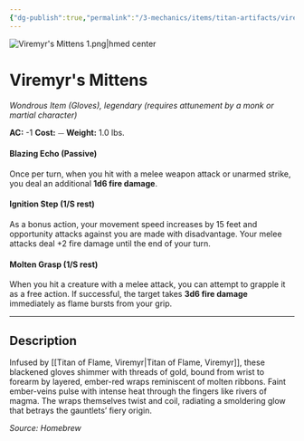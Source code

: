 ```yaml
---
{"dg-publish":true,"permalink":"/3-mechanics/items/titan-artifacts/viremyr-s-mittens/","tags":["item"]}
---
```


![Viremyr's Mittens 1.png|hmed center](/img/user/z_Assets/Viremyr's%20Mittens%201.png)
# Viremyr's Mittens
*Wondrous Item (Gloves), legendary (requires attunement by a monk or martial character)*

**AC:** -1
**Cost:** ⏤
**Weight:** 1.0 lbs.

#### Blazing Echo (Passive)
Once per turn, when you hit with a melee weapon attack or unarmed strike, you deal an additional **1d6 fire damage**.

#### Ignition Step (1/S rest)
As a bonus action, your movement speed increases by 15 feet and opportunity attacks against you are made with disadvantage. Your melee attacks deal +2 fire damage until the end of your turn.

#### Molten Grasp (1/S rest)
When you hit a creature with a melee attack, you can attempt to grapple it as a free action. If successful, the target takes **3d6 fire damage** immediately as flame bursts from your grip.

---

## Description
Infused by [[Titan of Flame, Viremyr\|Titan of Flame, Viremyr]], these blackened gloves shimmer with threads of gold, bound from wrist to forearm by layered, ember-red wraps reminiscent of molten ribbons. Faint ember-veins pulse with intense heat through the fingers like rivers of magma. The wraps themselves twist and coil, radiating a smoldering glow that betrays the gauntlets’ fiery origin.

*Source: Homebrew*